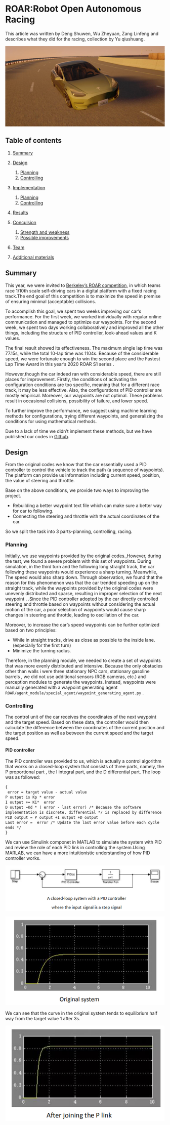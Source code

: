 # ROAR:Robot Open Autonomous Racing

This article was written by Deng Shuwen, Wu Zheyuan, Zang Linfeng  and describes what they did for the racing, collection by Yu qiushuang.


![ROAR PIC](./images/ROAR.png)


## Table of contents
1. [Summary](#summary)
1. [Design](#design)
    1. [Planning](#design_planning)
    1. [Controlling](#design_control)
1. [Implementation](#implementation)
    1. [Planning](#impl_planning)
	1. [Controlling](#impl_control)
1. [Results](#resluts)
1. [Conculsion](#conclusion)
    1. [Strength and weakness](#conclu_strength_and_weakness)
    1. [Possible improvements](#conclu_possible_improvements)

1. [Team](#team)
1. [Additional materials](#add_mats)


## Summary <a name="summary"></a>

This year, we were invited to [Berkeley’s ROAR competition](https://vivecenter.berkeley.edu/research1/roar/), in which teams race 1/10th scale self-driving cars in a digital platform with a fixed racing track.The end goal of this competition is to maximize the speed in premise of ensuring minimal (acceptable) collisions.

To accomplish this goal, we spent two weeks improving our car’s performance. For the first week, we worked individually with regular online communication and managed to optimize our waypoints. For the second week, we spent two days working collaboratively and improved all the other things, including the structure of PID controller, look-ahead values and K values.

The final result showed its effectiveness. The maximum single lap time was 77.15s, while the total 10-lap time was 1104s. Because of the considerable speed, we were fortunate enough to win the second place and the Fastest Lap Time Award in this year’s 2020 ROAR S1 series .

However,though the car indeed ran with considerable speed, there are still places for improvement. Firstly, the conditions of activating the configuration conditions are too specific, meaning that for a different race track, it may be less effective. Also, the configurations of PID controller are mostly empirical. Moreover, our waypoints are not optimal. These problems result in occasional collisions, possibility of failure, and lower speed.

To further improve the performance, we suggest using machine learning methods for configurations, trying different waypoints, and generalizing the conditions for using mathematical methods.

Due to a lack of time we didn’t implement these methods, but we have published our codes in [Github](https://github.com/Trance-0/ROAR.git). 


## Design <a name="design"></a>

From the original codes we know that the car essentially used a PID controller to control the vehicle to track the path (a sequence of waypoints). The platform can provide us information including current speed, position, the value of steering and throttle. 

Base on the above conditions, we provide two ways to improving the project.

- Rebuilding a better waypoint text file which can make sure a better way for car to following.
- Connecting the steering and throttle with the actual coordinates of the car.

So we split the task into 3 parts-planning, controlling, racing.


### Planning <a name="design_planning"></a>

Initially, we use waypoints provided by the original codes.,However, during the test, we found a severe problem with this set of waypoints. During simulation, in the third turn and the following long straight track,  the car following these  waypoints would experience a sharp turning.  Meanwhile, The speed would also sharp down. Through observation, we found that the reason for this phenomenon was that the car trended speeding up on the straight track, while the  waypoints provided by the original codes  were unevenly distributed and sparse, resulting in  improper selection of the next waypoint . .Since the PID controller adopted by the car directly controlled steering and throttle based on waypoints without considering the actual motion of the car, a poor selection of waypoints would cause sharp changes in steering and throttle, leading to oscillation of the car.

Moreover, to increase the car’s speed waypoints can be further optimized based on two principles:

- While in straight tracks, drive as close as possible to the inside lane.(especially for the first turn)
- Minimize the turning radius.

Therefore, in the planning module, we needed to create a set of waypoints that was more evenly distributed and intensive. Because the only  obstacles other than walls i were three stationary NPC cars, stationary gasoline barrels , we did not use additional sensors (RGB cameras, etc.) and perception modules to generate the waypoints. 
Instead, waypoints were manually generated with a waypoint generating agent `ROAR/agent_module/special_agent/waypoint_generating_agent.py` .


### Controlling <a name="design_control"></a>

The control unit of the car receives the coordinates of the next waypoint and the target speed. Based on these data, the controller would then calculate the difference between the coordinates of the current position and the target position as well as between the current speed and the target speed.

#### PID controller

The PID controller was provided to us, which is actually a control algorithm that works on a closed-loop system that consists of three parts, namely, the P proportional part  , the I integral part, and the D differential part.
The loop was as followed:

```
{
 error = target value - actual value
P output is Kp * error
I output += Ki*  error
D output =Kd * ( error - last error) /* Because the software implementation is discrete, differential */ is replaced by difference
PID output = P output +I output +D output
Last error =  error /* Update the last error value before each cycle ends */
}
```

We can use Simulink componet in MATLAB to simulate the system with PID and review the role of each PID link in controlling the system.Using MARLAB, we can have a more intuitionistic understanding of how PID controller works.

![a_closed-loop_system_with_a_PID_controller](./images/PID_closed_controlling_system.png)

![orginal_system](./images/original_system.png)

We can see that the curve in the original system tends to equilibrium half way from the target value 1 after 3s.

![after_joining_variable_P](./images/after_joining_P.png)